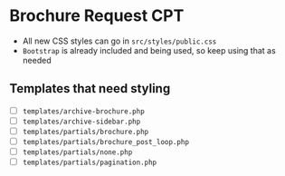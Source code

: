 # Brochure Request CPT

- All new CSS styles can go in `src/styles/public.css`
- `Bootstrap` is already included and being used, so keep using that as needed

## Templates that need styling

- [ ] `templates/archive-brochure.php`
- [ ] `templates/archive-sidebar.php`
- [ ] `templates/partials/brochure.php`
- [ ] `templates/partials/brochure_post_loop.php`
- [ ] `templates/partials/none.php`
- [ ] `templates/partials/pagination.php`
